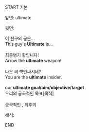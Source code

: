 START
기본

앞면:
ultimate


뒷면:
<div><div>이 친구의 궁은...</div></div><div><div>This guy's <strong>Ultimate</strong> is...<br><br><div><div>최종병기 활입니다!</div></div><div><div>Arrow the <strong>ultimate</strong> weapon!<br><br><div><div>나은 씨 핵인싸시네?</div></div><div><div>You are the <strong>ultimate</strong> insider.<br><br><div>our <b>ultimate goal/aim/objective/target</b> </div><div>우리의 궁극적인 목표[목적]<br><br>궁극적인 , 최후의</div></div></div></div></div></div></div>


해석:

END